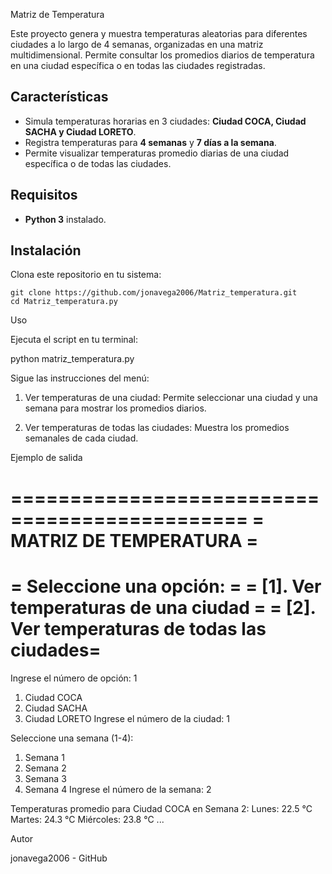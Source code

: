 Matriz de Temperatura

Este proyecto genera y muestra temperaturas aleatorias para diferentes ciudades a lo largo de 4 semanas, organizadas en una matriz multidimensional. Permite consultar los promedios diarios de temperatura en una ciudad específica o en todas las ciudades registradas.

## Características

- Simula temperaturas horarias en 3 ciudades: **Ciudad COCA, Ciudad SACHA y Ciudad LORETO**.
- Registra temperaturas para **4 semanas** y **7 días a la semana**.
- Permite visualizar temperaturas promedio diarias de una ciudad específica o de todas las ciudades.

## Requisitos

- **Python 3** instalado.

## Instalación

Clona este repositorio en tu sistema:

```
git clone https://github.com/jonavega2006/Matriz_temperatura.git
cd Matriz_temperatura.py
```
Uso

Ejecuta el script en tu terminal:

python matriz_temperatura.py

Sigue las instrucciones del menú:

1. Ver temperaturas de una ciudad: Permite seleccionar una ciudad y una semana para mostrar los promedios diarios.


2. Ver temperaturas de todas las ciudades: Muestra los promedios semanales de cada ciudad.



Ejemplo de salida

==============================================
= MATRIZ DE TEMPERATURA                      =
==============================================
= Seleccione una opción:                     =
= [1]. Ver temperaturas de una ciudad        =
= [2]. Ver temperaturas de todas las ciudades=
==============================================
Ingrese el número de opción: 1

1. Ciudad COCA
2. Ciudad SACHA
3. Ciudad LORETO
Ingrese el número de la ciudad: 1

Seleccione una semana (1-4):
1. Semana 1
2. Semana 2
3. Semana 3
4. Semana 4
Ingrese el número de la semana: 2

Temperaturas promedio para Ciudad COCA en Semana 2:
Lunes: 22.5 °C
Martes: 24.3 °C
Miércoles: 23.8 °C
...

Autor

jonavega2006 - GitHub
